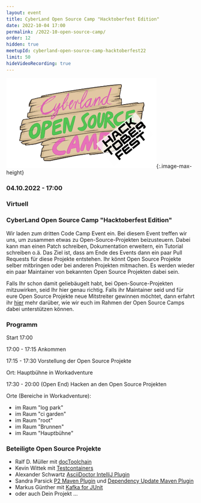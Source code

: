 ```yaml
---
layout: event
title: CyberLand Open Source Camp "Hacktoberfest Edition"
date: 2022-10-04 17:00
permalink: /2022-10-open-source-camp/
order: 12
hidden: true
meetupId: cyberland-open-source-camp-hacktoberfest22
limit: 50
hideVideoRecording: true
---
```


![Logo](/assets/logo/hacktoberfest.png){:.image-max-height}

### <i class="fas fa-lg fa-calendar"></i> 04.10.2022 - 17:00

### <i class="fas fa-lg fa-globe"></i> Virtuell

### <i class="fas fa-lg fa-tv"></i> CyberLand Open Source Camp "Hacktoberfest Edition"

Wir laden zum dritten Code Camp Event ein. Bei diesem Event treffen wir uns, um zusammen etwas zu Open-Source-Projekten beizusteuern. Dabei kann man einen Patch schreiben, Dokumentation erweitern, ein Tutorial schreiben o.ä.
Das Ziel ist, dass am Ende des Events dann ein paar Pull Requests für diese Projekte entstehen. Ihr könnt Open Source Projekte selber mitbringen oder bei 
anderen Projekten mitmachen. Es werden wieder ein paar Maintainer von bekannten Open Source Projekten dabei sein.

Falls Ihr schon damit geliebäugelt habt, bei Open-Source-Projekten mitzuwirken, seid Ihr hier genau richtig. Falls ihr Maintainer seid und für eure Open 
Source Projekte neue Mitstreiter gewinnen möchtet, dann erfahrt ihr [hier](/open-source-camp-issues/) mehr darüber, wie wir euch im Rahmen der Open Source 
Camps dabei unterstützen können.

### Programm


Start 17:00

17:00 - 17:15 Ankommen

17:15 - 17:30 Vorstellung der Open Source Projekte

Ort: Hauptbühne in Workadventure

17:30 - 20:00 (Open End) Hacken an den Open Source Projekten

Orte (Bereiche in Workadventure):
* im Raum "log park"
* im Raum "ci garden"
* im Raum "root"
* im Raum "Brunnen"
* im Raum "Hauptbühne"

### Beteiligte Open Source Projekte

* Ralf D. Müller mit [docToolchain](https://github.com/docToolchain/docToolchain/)
* Kevin Wittek mit [Testcontainers](https://github.com/testcontainers/testcontainers-java)
* Alexander Schwartz [AsciiDoctor IntelliJ Plugin](https://github.com/asciidoctor/asciidoctor-intellij-plugin)
* Sandra Parsick [P2 Maven Plugin](https://github.com/reficio/p2-maven-plugin) und [Dependency Update Maven Plugin](https://github.com/georgberky/dependency-update-maven-plugin)
* Markus Günther mit [Kafka for JUnit](https://www.mguenther.net/2022/10/version_3_2_1_of_kafka_junit_released/index.html)
* oder auch Dein Projekt ...
